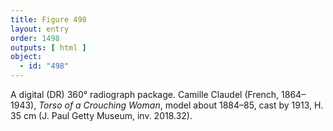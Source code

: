 ```yaml
---
title: Figure 498
layout: entry
order: 1498
outputs: [ html ]
object:
  - id: "498"
---
```


A digital (DR) 360° radiograph package. Camille Claudel (French, 1864–1943), *Torso of a Crouching Woman*, model about 1884–85, cast by 1913, H. 35 cm (J. Paul Getty Museum, inv. 2018.32).
